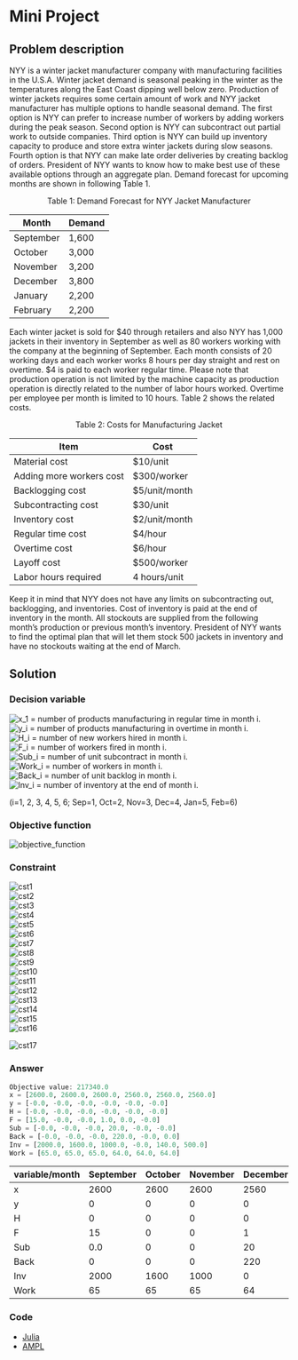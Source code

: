 # Mini Project

## Problem description
NYY is a winter jacket manufacturer company with manufacturing facilities in the U.S.A. Winter jacket demand is seasonal peaking in the winter as the temperatures along the East Coast dipping well below zero. Production of winter jackets requires some certain amount of work and NYY jacket manufacturer has multiple options to handle seasonal demand.
The first option is NYY can prefer to increase number of workers by adding workers during the peak season. Second option is NYY can subcontract out partial work to outside companies. Third option is NYY can build up inventory capacity to produce and store extra winter jackets during slow seasons. Fourth option is that NYY can make late order deliveries by creating backlog of orders. President of NYY wants to know how to make best use of these available options through an aggregate plan. Demand forecast for upcoming months are shown in following Table 1.

<p style="text-align: center;">Table 1: Demand Forecast for NYY Jacket Manufacturer</p>

<center>

|Month|Demand|
|-----|------|
|September |1,600|
|October |3,000|
|November |3,200|
|December |3,800|
|January |2,200|
|February |2,200|

</center>

Each winter jacket is sold for $40 through retailers and also NYY has 1,000 jackets in their inventory in September as well as 80 workers working with the company at the beginning of September. Each month consists of 20 working days and each worker works 8 hours per day straight and rest on overtime. $4 is paid to each worker regular time. Please note that production operation is not limited by the machine capacity as production operation is directly related to the number of labor hours worked. Overtime per employee per month is limited to 10 hours. Table 2 shows the related costs.<br>

<center>Table 2: Costs for Manufacturing Jacket</center>

<center>

|Item| Cost|
|----|-----|
|Material cost |$10/unit|
|Adding more workers cost | $300/worker|
|Backlogging cost | $5/unit/month |
|Subcontracting cost | $30/unit |
|Inventory cost | $2/unit/month |
|Regular time cost | $4/hour |
|Overtime cost | $6/hour |
|Layoff cost | $500/worker |
|Labor hours required | 4 hours/unit |

</center>

Keep it in mind that NYY does not have any limits on subcontracting out, backlogging, and inventories. Cost of inventory is paid at the end of inventory in the month. All stockouts are supplied from the following month’s production or previous month’s inventory. President of NYY wants to find the optimal plan that will let them stock 500 jackets in inventory and have no stockouts waiting at the end of March.


## Solution

### Decision variable
![x_1](https://latex.codecogs.com/svg.image?x_i)        = number of products manufacturing in regular time in month i. <br>
![y_i](https://latex.codecogs.com/svg.image?y_i)        = number of products manufacturing in overtime in month i. <br>
![H_i](https://latex.codecogs.com/svg.image?H_i)        = number of new workers hired in month i. <br>
![F_i](https://latex.codecogs.com/svg.image?F_i)        = number of workers fired in month i. <br>
![Sub_i](https://latex.codecogs.com/svg.image?Sub_i)    = number of unit subcontract in month i. <br>
![Work_i](https://latex.codecogs.com/svg.image?Work_i)  = number of workers in month i. <br>
![Back_i](https://latex.codecogs.com/svg.image?Back_i)  = number of unit backlog in month i. <br>
![Inv_i](https://latex.codecogs.com/svg.image?Inv_i)    = number of inventory at the end of month i. <br>

(i=1, 2, 3, 4, 5, 6; Sep=1, Oct=2, Nov=3, Dec=4, Jan=5, Feb=6) <br>

### Objective function
![objective_function](https://latex.codecogs.com/svg.image?Z\&space;=\&space;40\sum_{i=1}^{6}{demand}_i-(300\sum_{i=1}^{6}H_i&plus;500\sum_{i=1}^{6}F_i&plus;26\sum_{i=1}^{6}x_i&plus;34\sum_{i=1}^{6}y_i&plus;30\sum_{i=1}^{6}{Sub}_i&plus;2\sum_{i=1}^{6}{Inv}_i&plus;5\sum_{i=1}^{6}{Back}_i))

### Constraint
![cst1](https://latex.codecogs.com/svg.image?&space;{Inv}_1=&space;x_1&plus;y_1&plus;{Sub}_1&plus;{Back}_1-1600&plus;1000) <br>
![cst2](https://latex.codecogs.com/svg.image?{Inv}_2=&space;x_2&plus;y_2&plus;{Sub}_2&plus;{Back}_2-3000&plus;{Inv}_1-{Back}_1) <br>
![cst3](https://latex.codecogs.com/svg.image?{Inv}_3=&space;x_3&plus;y_3&plus;{Sub}_3&plus;{Back}_3-3200&plus;{Inv}_2-{Back}_2) <br>
![cst4](https://latex.codecogs.com/svg.image?{Inv}_4=&space;x_4&plus;y_4&plus;{Sub}_4&plus;{Back}_4-3800&plus;{Inv}_3-{Back}_3) <br>
![cst5](https://latex.codecogs.com/svg.image?{Inv}_5=&space;x_5&plus;y_5&plus;{Sub}_5&plus;{Back}_5-2200&plus;{Inv}_4-{Back}_4) <br>
![cst6](https://latex.codecogs.com/svg.image?{Inv}_6=&space;x_6&plus;y_6&plus;{Sub}_6&plus;{Back}_6-2200&plus;{Inv}_5-{Back}_5) <br>
![cst7](https://latex.codecogs.com/svg.image?{Back}_6=0) <br>
![cst8](https://latex.codecogs.com/svg.image?{Inv}_6=500) <br>
![cst9](https://latex.codecogs.com/svg.image?{Work}_1-H_1&plus;F_1=80) <br>
![cst10](https://latex.codecogs.com/svg.image?{Work}_2-H_2&plus;F_2-{Work}_1=0) <br>
![cst11](https://latex.codecogs.com/svg.image?{Work}_3-H_3&plus;F_3-{Work}_2=0) <br>
![cst12](https://latex.codecogs.com/svg.image?{Work}_4-H_4&plus;F_4-{Work}_3=0) <br>
![cst13](https://latex.codecogs.com/svg.image?{Work}_5-H_5&plus;F_5-{Work}_4=0) <br>
![cst14](https://latex.codecogs.com/svg.image?{Work}_6-H_6&plus;F_6-{Work}_5=0) <br>
![cst15](https://latex.codecogs.com/svg.image?x_i-40{Work}_i=0\&space;\&space;;\&space;i=\&space;1,\&space;2,\&space;3,\&space;4,\&space;5,\&space;6) <br>
![cst16](https://latex.codecogs.com/svg.image?y_i-2.5{Work}_i\le0\&space;;\&space;i\&space;=\&space;1,\&space;2,\&space;3,\&space;4,\&space;5,\&space;6) <br>

![cst17](https://latex.codecogs.com/svg.image?x_i,\&space;{\&space;y}_i,\&space;{\&space;H}_i,\&space;{\&space;F}_i,\&space;{\&space;Sub}_i,\&space;{\&space;Back}_i,{\&space;Inv}_i,{\&space;Work}_i\geq0) <br>

### Answer

```julia
Objective value: 217340.0
x = [2600.0, 2600.0, 2600.0, 2560.0, 2560.0, 2560.0]
y = [-0.0, -0.0, -0.0, -0.0, -0.0, -0.0]
H = [-0.0, -0.0, -0.0, -0.0, -0.0, -0.0]
F = [15.0, -0.0, -0.0, 1.0, 0.0, -0.0]
Sub = [-0.0, -0.0, -0.0, 20.0, -0.0, -0.0]
Back = [-0.0, -0.0, -0.0, 220.0, -0.0, 0.0]
Inv = [2000.0, 1600.0, 1000.0, -0.0, 140.0, 500.0]
Work = [65.0, 65.0, 65.0, 64.0, 64.0, 64.0]
```
|variable/month|September|October|November|December|January|February|
|--------------|---------|-------|--------|--------|-------|--------|
|x|2600 | 2600 | 2600 | 2560 |2560| 2560|
|y|0 | 0 | 0 | 0 | 0 | 0 |
|H|0 | 0 | 0 | 0 | 0 | 0 |
|F|15 | 0 | 0 | 1 | 0 | 0 |
|Sub | 0.0 | 0 | 0 | 20 | 0 | 0 |
|Back | 0 | 0 | 0 | 220 | 0 | 0 |
|Inv | 2000 | 1600 | 1000 | 0 | 140 | 500 |
|Work |65 | 65 | 65 | 64 | 64 | 64 |

### Code
- [Julia](model_miniprj.jl)
- [AMPL](mini_project/miniprj.mod)